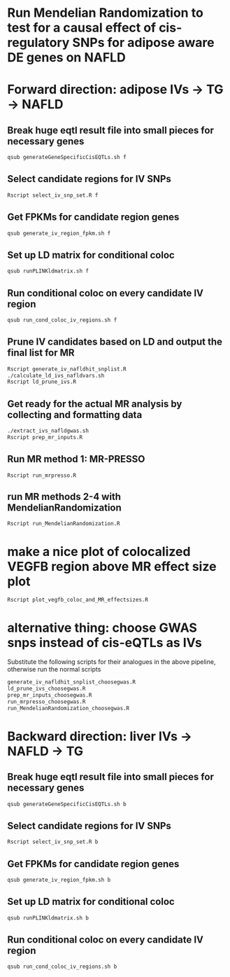 # Run Mendelian Randomization to test for a causal effect of cis-regulatory SNPs for adipose aware DE genes on NAFLD

# Forward direction: adipose IVs -> TG -> NAFLD

## Break huge eqtl result file into small pieces for necessary genes
```bash
qsub generateGeneSpecificCisEQTLs.sh f
```

## Select candidate regions for IV SNPs
```bash
Rscript select_iv_snp_set.R f
```

## Get FPKMs for candidate region genes
```bash
qsub generate_iv_region_fpkm.sh f
```

## Set up LD matrix for conditional coloc
```bash
qsub runPLINKldmatrix.sh f
```

## Run conditional coloc on every candidate IV region
```bash
qsub run_cond_coloc_iv_regions.sh f
```

## Prune IV candidates based on LD and output the final list for MR
```bash
Rscript generate_iv_nafldhit_snplist.R
./calculate_ld_ivs_nafldvars.sh
Rscript ld_prune_ivs.R
```

## Get ready for the actual MR analysis by collecting and formatting data
```bash
./extract_ivs_nafldgwas.sh
Rscript prep_mr_inputs.R
```

## Run MR method 1: MR-PRESSO
```
Rscript run_mrpresso.R
```

## run MR methods 2-4 with MendelianRandomization
```
Rscript run_MendelianRandomization.R
```

# make a nice plot of colocalized VEGFB region above MR effect size plot
```
Rscript plot_vegfb_coloc_and_MR_effectsizes.R
```

# alternative thing: choose GWAS snps instead of cis-eQTLs as IVs
Substitute the following scripts for their analogues in the above pipeline, otherwise run the normal scripts
```bash
generate_iv_nafldhit_snplist_choosegwas.R
ld_prune_ivs_choosegwas.R
prep_mr_inputs_choosegwas.R
run_mrpresso_choosegwas.R
run_MendelianRandomization_choosegwas.R
```


# Backward direction: liver IVs -> NAFLD -> TG

## Break huge eqtl result file into small pieces for necessary genes
```bash
qsub generateGeneSpecificCisEQTLs.sh b
```

## Select candidate regions for IV SNPs
```bash
Rscript select_iv_snp_set.R b
```

## Get FPKMs for candidate region genes
```bash
qsub generate_iv_region_fpkm.sh b
```

## Set up LD matrix for conditional coloc
```bash
qsub runPLINKldmatrix.sh b
```



## Run conditional coloc on every candidate IV region
```bash
qsub run_cond_coloc_iv_regions.sh b
```











